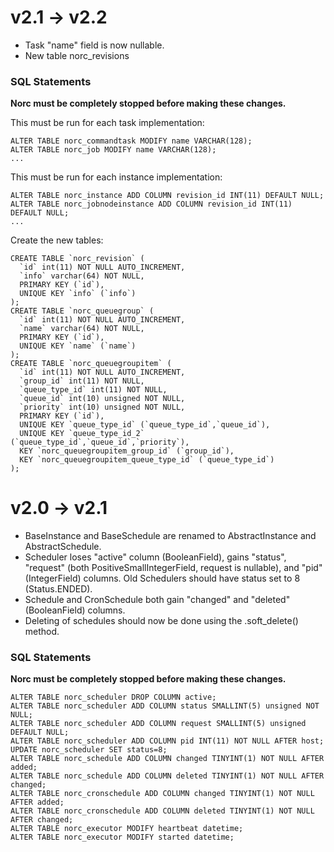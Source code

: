 
v2.1 -> v2.2
============

  - Task "name" field is now nullable.
  - New table norc_revisions

### SQL Statements
__Norc must be completely stopped before making these changes.__

This must be run for each task implementation:

    ALTER TABLE norc_commandtask MODIFY name VARCHAR(128);
    ALTER TABLE norc_job MODIFY name VARCHAR(128);
    ...

This must be run for each instance implementation:
    
    ALTER TABLE norc_instance ADD COLUMN revision_id INT(11) DEFAULT NULL;
    ALTER TABLE norc_jobnodeinstance ADD COLUMN revision_id INT(11) DEFAULT NULL;
    ...

Create the new tables:

    CREATE TABLE `norc_revision` (
      `id` int(11) NOT NULL AUTO_INCREMENT,
      `info` varchar(64) NOT NULL,
      PRIMARY KEY (`id`),
      UNIQUE KEY `info` (`info`)
    );
    CREATE TABLE `norc_queuegroup` (
      `id` int(11) NOT NULL AUTO_INCREMENT,
      `name` varchar(64) NOT NULL,
      PRIMARY KEY (`id`),
      UNIQUE KEY `name` (`name`)
    );
    CREATE TABLE `norc_queuegroupitem` (
      `id` int(11) NOT NULL AUTO_INCREMENT,
      `group_id` int(11) NOT NULL,
      `queue_type_id` int(11) NOT NULL,
      `queue_id` int(10) unsigned NOT NULL,
      `priority` int(10) unsigned NOT NULL,
      PRIMARY KEY (`id`),
      UNIQUE KEY `queue_type_id` (`queue_type_id`,`queue_id`),
      UNIQUE KEY `queue_type_id_2` (`queue_type_id`,`queue_id`,`priority`),
      KEY `norc_queuegroupitem_group_id` (`group_id`),
      KEY `norc_queuegroupitem_queue_type_id` (`queue_type_id`)
    );

v2.0 -> v2.1
============

  - BaseInstance and BaseSchedule are renamed to AbstractInstance and
    AbstractSchedule.
  - Scheduler loses "active" column (BooleanField), gains "status",
    "request" (both PositiveSmallIntegerField, request is nullable), and
    "pid" (IntegerField) columns.  Old Schedulers should have status set
    to 8 (Status.ENDED).
  - Schedule and CronSchedule both gain "changed" and "deleted"
    (BooleanField) columns.
  - Deleting of schedules should now be done using the .soft_delete() method.

### SQL Statements
__Norc must be completely stopped before making these changes.__

    ALTER TABLE norc_scheduler DROP COLUMN active;
    ALTER TABLE norc_scheduler ADD COLUMN status SMALLINT(5) unsigned NOT NULL;
    ALTER TABLE norc_scheduler ADD COLUMN request SMALLINT(5) unsigned DEFAULT NULL;
    ALTER TABLE norc_scheduler ADD COLUMN pid INT(11) NOT NULL AFTER host;
    UPDATE norc_scheduler SET status=8;
    ALTER TABLE norc_schedule ADD COLUMN changed TINYINT(1) NOT NULL AFTER added;
    ALTER TABLE norc_schedule ADD COLUMN deleted TINYINT(1) NOT NULL AFTER changed;
    ALTER TABLE norc_cronschedule ADD COLUMN changed TINYINT(1) NOT NULL AFTER added;
    ALTER TABLE norc_cronschedule ADD COLUMN deleted TINYINT(1) NOT NULL AFTER changed;
    ALTER TABLE norc_executor MODIFY heartbeat datetime;
    ALTER TABLE norc_executor MODIFY started datetime;
